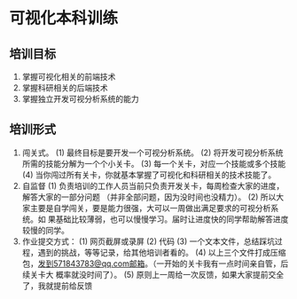 ﻿# 可视化本科训练
## 培训目标
1. 掌握可视化相关的前端技术
2. 掌握科研相关的后端技术
3. 掌握独立开发可视分析系统的能力
## 培训形式
1. 闯关式。
(1) 最终目标是要开发一个可视分析系统。
(2) 将开发可视分析系统所需的技能分解为一个个小关卡。
(3) 每一个关卡，对应一个技能或多个技能
(4) 当你闯过所有关卡，你就基本掌握了可视化和科研相关的技术技能了。
2. 自监督
(1) 负责培训的工作人员当前只负责开发关卡，每周检查大家的进度，解答大家的一部分问题
（并非全部问题，因为没时间也没精力）。
(2) 所以大家主要是自学闯关，要是能力很强，大可以一周做出满足要求的可视分析系统。如
果基础比较薄弱，也可以慢慢学习。届时让进度快的同学帮助解答进度较慢的同学。
3. 作业提交方式：
(1) 网页截屏或录屏
(2) 代码
(3) 一个文本文件，总结踩坑过程，遇到的挑战，等等记录，给其他培训者看的。
(4) 以上三个文件打成压缩包，发到571843783@qq.com邮箱。（一开始的关卡我有一点时间亲自管，后续关卡大
概率就没时间了）。
(5) 原则上一周给一次反馈，如果大家提前交全了，我就提前给反馈